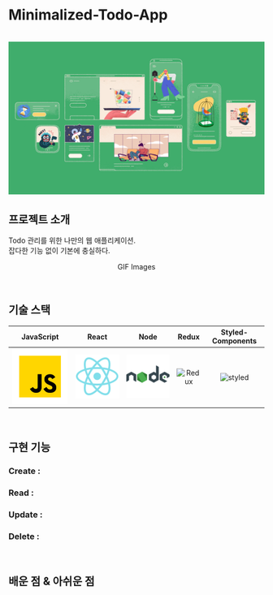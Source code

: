 # Minimalized-Todo-App

<p align="center">
  <br>
  <img src="./images/common/logo-sample.jpeg">
  <br>
</p>

## 프로젝트 소개

<p align="justify">
Todo 관리를 위한 나만의 웹 애플리케이션.<br>
잡다한 기능 없이 기본에 충실하다.
</p>

<p align="center">
GIF Images
</p>

<br>

## 기술 스택

| JavaScript |  React   |  Node   |  Redux   | Styled-Components |
| :--------: | :------: | :-----: | :------: | :---------------: |
|   ![js]    | ![react] | ![node] | ![Redux] |     ![styled]     |

<br>

## 구현 기능

### Create :

### Read :

### Update :

### Delete :

<br>

## 배운 점 & 아쉬운 점

<p align="justify">

</p>

<br>

<!-- Stack Icon Refernces -->

[js]: /images/stack/javascript.svg
[react]: /images/stack/react.svg
[node]: /images/stack/node.svg
[redux]: https://noticon-static.tammolo.com/dgggcrkxq/image/upload/v1566919941/noticon/bwij1af50rjj0fiyjtci.png
[styled]: https://noticon-static.tammolo.com/dgggcrkxq/image/upload/v1568851518/noticon/lwj3hr9v1yoheimtwc1w.png
